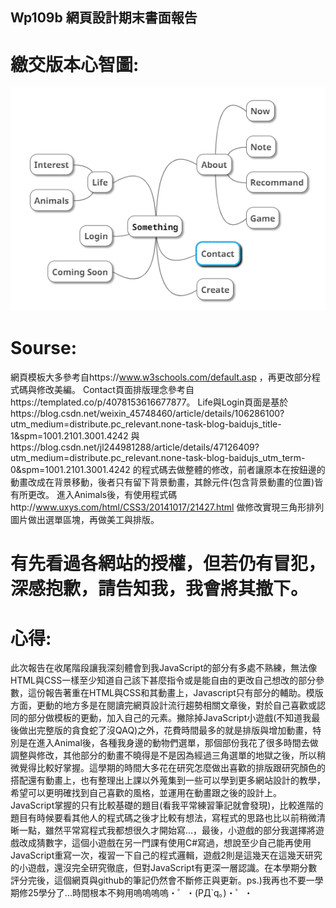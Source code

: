 ## Wp109b 網頁設計期末書面報告

# 繳交版本心智圖:
![MindMappp](MindMap.png)


# Sourse:
網頁模板大多參考自https://www.w3schools.com/default.asp ，再更改部分程式碼與修改美編。
Contact頁面排版理念參考自https://templated.co/p/4078153616677877。
Life與Login頁面是基於https://blog.csdn.net/weixin_45748460/article/details/106286100?utm_medium=distribute.pc_relevant.none-task-blog-baidujs_title-1&spm=1001.2101.3001.4242 與https://blog.csdn.net/jl244981288/article/details/47126409?utm_medium=distribute.pc_relevant.none-task-blog-baidujs_utm_term-0&spm=1001.2101.3001.4242 的程式碼去做整體的修改，前者讓原本在按鈕邊的動畫改成在背景移動，後者只有留下背景動畫，其餘元件(包含背景動畫的位置)皆有所更改。
進入Animals後，有使用程式碼http://www.uxys.com/html/CSS3/20141017/21427.html 做修改實現三角形排列圖片做出選單區塊，再做美工與排版。

# 有先看過各網站的授權，但若仍有冒犯，深感抱歉，請告知我，我會將其撤下。

# 心得:
此次報告在收尾階段讓我深刻體會到我JavaScript的部分有多處不熟練，無法像HTML與CSS一樣至少知道自己該下甚麼指令或是能自由的更改自己想改的部分參數，這份報告著重在HTML與CSS和其動畫上，Javascript只有部分的輔助。模版方面，更動的地方多是在閱讀完網頁設計流行趨勢相關文章後，對於自己喜歡或認同的部分做模板的更動，加入自己的元素。撇除掉JavaScript小遊戲(不知道我最後做出完整版的貪食蛇了沒QAQ)之外，花費時間最多的就是排版與增加動畫，特別是在進入Animal後，各種我身邊的動物們選單，那個部份我花了很多時間去做調整與修改，其他部分的動畫不曉得是不是因為經過三角選單的地獄之後，所以稍微覺得比較好掌握。這學期的時間大多花在研究怎麼做出喜歡的排版跟研究顏色的搭配還有動畫上，也有整理出上課以外蒐集到一些可以學到更多網站設計的教學，希望可以更明確找到自己喜歡的風格，並運用在動畫跟之後的設計上。JavaScript掌握的只有比較基礎的題目(看我平常練習筆記就會發現)，比較進階的題目有時候要看其他人的程式碼之後才比較有想法，寫程式的思路也比以前稍微清晰一點，雖然平常寫程式我都想很久才開始寫...，最後，小遊戲的部分我選擇將遊戲改成猜數字，這個小遊戲在另一門課有使用C#寫過，想說至少自己能再使用JavaScript重寫一次，複習一下自己的程式邏輯，遊戲2則是這幾天在這幾天研究的小遊戲，還沒完全研究徹底，但對JavaScript有更深一層認識。在本學期分數評分完後，這個網頁與github的筆記仍然會不斷修正與更新。ps.)我再也不要一學期修25學分了...時間根本不夠用嗚嗚嗚嗚・゜・(PД`q｡)・゜・

